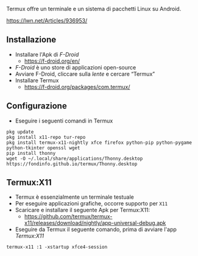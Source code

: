 Termux offre un terminale e un sistema di pacchetti Linux su Android.

<https://lwn.net/Articles/936953/>

## Installazione

- Installare l'Apk di *F-Droid*
    - <https://f-droid.org/en/>
- *F-Droid* è uno store di applicazioni open-source
- Avviare F-Droid, cliccare sulla *lente* e cercare “Termux”
- Installare Termux
    - <https://f-droid.org/packages/com.termux/>

## Configurazione

- Eseguire i seguenti comandi in Termux

```
pkg update
pkg install x11-repo tur-repo
pkg install termux-x11-nightly xfce firefox python-pip python-pygame python-tkinter openssl wget
pip install thonny
wget -O ~/.local/share/applications/Thonny.desktop https://fondinfo.github.io/termux/Thonny.desktop
```

## Termux:X11

- Termux è essenzialmente un terminale testuale
- Per eseguire applicazioni grafiche, occorre supporto per `X11`
- Scaricare e installare il seguente Apk per Termux:X11:
    - <https://github.com/termux/termux-x11/releases/download/nightly/app-universal-debug.apk>
- Eseguire da Termux il seguente comando, prima di avviare l'app *Termux:X11*

```
termux-x11 :1 -xstartup xfce4-session
```
